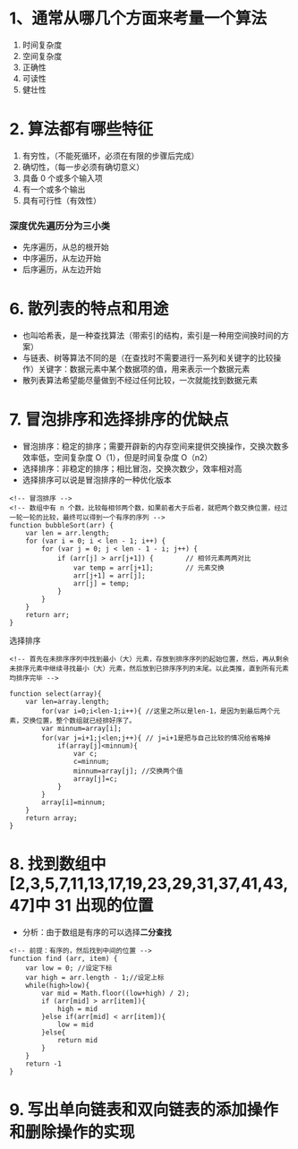 # 1、通常从哪几个方面来考量一个算法

1. 时间复杂度
2. 空间复杂度
3. 正确性
4. 可读性
5. 健壮性

# 2. 算法都有哪些特征

1. 有穷性，（不能死循环，必须在有限的步骤后完成）
2. 确切性，（每一步必须有确切意义）
3. 具备 0 个或多个输入项
4. 有一个或多个输出
5. 具有可行性（有效性）

### 深度优先遍历分为三小类

- 先序遍历，从总的根开始
- 中序遍历，从左边开始
- 后序遍历，从左边开始
# 6. 散列表的特点和用途

- 也叫哈希表，是一种查找算法（带索引的结构，索引是一种用空间换时间的方案）
- 与链表、树等算法不同的是（在查找时不需要进行一系列和关键字的比较操作）关键字：数据元素中某个数据项的值，用来表示一个数据元素
- 散列表算法希望能尽量做到不经过任何比较，一次就能找到数据元素

# 7. 冒泡排序和选择排序的优缺点

- 冒泡排序：稳定的排序；需要开辟新的内存空间来提供交换操作，交换次数多效率低，空间复杂度 O（1），但是时间复杂度 O（n2）
- 选择排序：非稳定的排序；相比冒泡，交换次数少，效率相对高
- 选择排序可以说是冒泡排序的一种优化版本

```
<!-- 冒泡排序 -->
<!-- 数组中有 n 个数，比较每相邻两个数，如果前者大于后者，就把两个数交换位置，经过一轮一轮的比较，最终可以得到一个有序的序列 -->
function bubbleSort(arr) {   
    var len = arr.length;   
    for (var i = 0; i < len - 1; i++) {   
        for (var j = 0; j < len - 1 - i; j++) {   
            if (arr[j] > arr[j+1]) {        // 相邻元素两两对比   
                var temp = arr[j+1];        // 元素交换   
                arr[j+1] = arr[j];   
                arr[j] = temp;   
            }   
        }   
    }   
    return arr;   
}

```

选择排序

```
<!-- 首先在未排序序列中找到最小（大）元素，存放到排序序列的起始位置，然后，再从剩余未排序元素中继续寻找最小（大）元素，然后放到已排序序列的末尾。以此类推，直到所有元素均排序完毕 -->

function select(array){
    var len=array.length;
        for(var i=0;i<len-1;i++){ //这里之所以是len-1，是因为到最后两个元素，交换位置，整个数组就已经排好序了。
        var minnum=array[i];
        for(var j=i+1;j<len;j++){ // j=i+1是把与自己比较的情况给省略掉
            if(array[j]<minnum){
                var c;
                c=minnum;
                minnum=array[j]; //交换两个值
                array[j]=c;
            }
        }
        array[i]=minnum;
    }
    return array;
}

```

# 8. 找到数组中[2,3,5,7,11,13,17,19,23,29,31,37,41,43,47]中 31 出现的位置

- 分析：由于数组是有序的可以选择**二分查找**

```
<!-- 前提：有序的，然后找到中间的位置 -->
function find (arr, item) {
    var low = 0; //设定下标
    var high = arr.length - 1;//设定上标
    while(high>low){
        var mid = Math.floor((low+high) / 2);
        if (arr[mid] > arr[item]){
            high = mid
        }else if(arr[mid] < arr[item]){
            low = mid
        }else{
            return mid
        }
    }
    return -1
}
```
# 9. 写出单向链表和双向链表的添加操作和删除操作的实现

